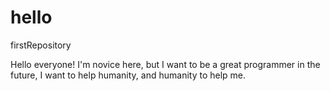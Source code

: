 # hello
firstRepository

Hello everyone! I'm novice here, but I want to be a great programmer in the future, I want to help humanity, and humanity to help me.
